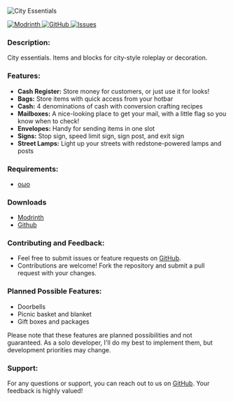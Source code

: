 ![City Essentials](https://github.com/andersmmg/CityEssentials/assets/16022203/3f4d0784-044a-4b9d-ad41-9bfc46b3e366)

[![Modrinth](https://img.shields.io/badge/Modrinth-1bd96a?style=for-the-badge&logo=modrinth&logoColor=white)
](https://modrinth.com/mod/city-essentials)
[![GitHub](https://img.shields.io/badge/GitHub-black?style=for-the-badge&logo=github&logoColor=white)
](https://github.com/andersmmg/CityEssentials)
[![Issues](https://img.shields.io/github/issues-raw/andersmmg/CityEssentials?style=for-the-badge&logo=github&label=Issues)
](https://github.com/andersmmg/CityEssentials/issues)

### Description:

City essentials. Items and blocks for city-style roleplay or decoration.

### Features:

- **Cash Register:** Store money for customers, or just use it for looks!
- **Bags:** Store items with quick access from your hotbar
- **Cash:** 4 denominations of cash with conversion crafting recipes
- **Mailboxes:** A nice-looking place to get your mail, with a little flag so you know when to check!
- **Envelopes:** Handy for sending items in one slot
- **Signs:** Stop sign, speed limit sign, sign post, and exit sign
- **Street Lamps:** Light up your streets with redstone-powered lamps and posts

### Requirements:

- [oωo](https://modrinth.com/mod/owo-lib)

### Downloads

- [Modrinth](https://modrinth.com/mod/city-essentials/versions)
- [Github](https://github.com/andersmmg/CityEssentials/releases)

### Contributing and Feedback:

- Feel free to submit issues or feature requests on [GitHub](https://github.com/andersmmg/CityEssentials/issues).
- Contributions are welcome! Fork the repository and submit a pull request with your changes.

### Planned Possible Features:

- Doorbells
- Picnic basket and blanket
- Gift boxes and packages

Please note that these features are planned possibilities and not guaranteed. As a solo developer, I'll do my best to
implement them, but development priorities may change.

### Support:

For any questions or support, you can reach out to us on [GitHub](https://github.com/andersmmg/CityEssentials). Your
feedback is highly valued!
